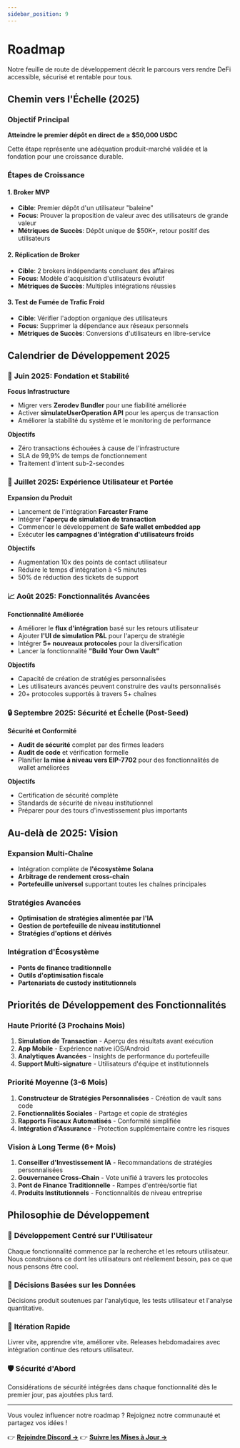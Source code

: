 ```yaml
---
sidebar_position: 9
---
```


# Roadmap

Notre feuille de route de développement décrit le parcours vers rendre DeFi accessible, sécurisé et
rentable pour tous.

## Chemin vers l'Échelle (2025)

### Objectif Principal

**Atteindre le premier dépôt en direct de ≥ $50,000 USDC**

Cette étape représente une adéquation produit-marché validée et la fondation pour une croissance
durable.

### Étapes de Croissance

#### 1. **Broker MVP**

- **Cible**: Premier dépôt d'un utilisateur "baleine"
- **Focus**: Prouver la proposition de valeur avec des utilisateurs de grande valeur
- **Métriques de Succès**: Dépôt unique de $50K+, retour positif des utilisateurs

#### 2. **Réplication de Broker**

- **Cible**: 2 brokers indépendants concluant des affaires
- **Focus**: Modèle d'acquisition d'utilisateurs évolutif
- **Métriques de Succès**: Multiples intégrations réussies

#### 3. **Test de Fumée de Trafic Froid**

- **Cible**: Vérifier l'adoption organique des utilisateurs
- **Focus**: Supprimer la dépendance aux réseaux personnels
- **Métriques de Succès**: Conversions d'utilisateurs en libre-service

## Calendrier de Développement 2025

### 🔧 **Juin 2025: Fondation et Stabilité**

**Focus Infrastructure**

- Migrer vers **Zerodev Bundler** pour une fiabilité améliorée
- Activer **simulateUserOperation API** pour les aperçus de transaction
- Améliorer la stabilité du système et le monitoring de performance

**Objectifs**

- Zéro transactions échouées à cause de l'infrastructure
- SLA de 99,9% de temps de fonctionnement
- Traitement d'intent sub-2-secondes

### 🚀 **Juillet 2025: Expérience Utilisateur et Portée**

**Expansion du Produit**

- Lancement de l'intégration **Farcaster Frame**
- Intégrer **l'aperçu de simulation de transaction**
- Commencer le développement de **Safe wallet embedded app**
- Exécuter **les campagnes d'intégration d'utilisateurs froids**

**Objectifs**

- Augmentation 10x des points de contact utilisateur
- Réduire le temps d'intégration à &lt;5 minutes
- 50% de réduction des tickets de support

### 📈 **Août 2025: Fonctionnalités Avancées**

**Fonctionnalité Améliorée**

- Améliorer le **flux d'intégration** basé sur les retours utilisateur
- Ajouter **l'UI de simulation P&L** pour l'aperçu de stratégie
- Intégrer **5+ nouveaux protocoles** pour la diversification
- Lancer la fonctionnalité **"Build Your Own Vault"**

**Objectifs**

- Capacité de création de stratégies personnalisées
- Les utilisateurs avancés peuvent construire des vaults personnalisés
- 20+ protocoles supportés à travers 5+ chaînes

### 🔒 **Septembre 2025: Sécurité et Échelle (Post-Seed)**

**Sécurité et Conformité**

- **Audit de sécurité** complet par des firmes leaders
- **Audit de code** et vérification formelle
- Planifier **la mise à niveau vers EIP-7702** pour des fonctionnalités de wallet améliorées

**Objectifs**

- Certification de sécurité complète
- Standards de sécurité de niveau institutionnel
- Préparer pour des tours d'investissement plus importants

## Au-delà de 2025: Vision

### Expansion Multi-Chaîne

- Intégration complète de **l'écosystème Solana**
- **Arbitrage de rendement cross-chain**
- **Portefeuille universel** supportant toutes les chaînes principales

### Stratégies Avancées

- **Optimisation de stratégies alimentée par l'IA**
- **Gestion de portefeuille de niveau institutionnel**
- **Stratégies d'options et dérivés**

### Intégration d'Écosystème

- **Ponts de finance traditionnelle**
- **Outils d'optimisation fiscale**
- **Partenariats de custody institutionnels**

## Priorités de Développement des Fonctionnalités

### Haute Priorité (3 Prochains Mois)

1. **Simulation de Transaction** - Aperçu des résultats avant exécution
2. **App Mobile** - Expérience native iOS/Android
3. **Analytiques Avancées** - Insights de performance du portefeuille
4. **Support Multi-signature** - Utilisateurs d'équipe et institutionnels

### Priorité Moyenne (3-6 Mois)

1. **Constructeur de Stratégies Personnalisées** - Création de vault sans code
2. **Fonctionnalités Sociales** - Partage et copie de stratégies
3. **Rapports Fiscaux Automatisés** - Conformité simplifiée
4. **Intégration d'Assurance** - Protection supplémentaire contre les risques

### Vision à Long Terme (6+ Mois)

1. **Conseiller d'Investissement IA** - Recommandations de stratégies personnalisées
2. **Gouvernance Cross-Chain** - Vote unifié à travers les protocoles
3. **Pont de Finance Traditionnelle** - Rampes d'entrée/sortie fiat
4. **Produits Institutionnels** - Fonctionnalités de niveau entreprise

## Philosophie de Développement

### 🎯 **Développement Centré sur l'Utilisateur**

Chaque fonctionnalité commence par la recherche et les retours utilisateur. Nous construisons ce
dont les utilisateurs ont réellement besoin, pas ce que nous pensons être cool.

### 🔬 **Décisions Basées sur les Données**

Décisions produit soutenues par l'analytique, les tests utilisateur et l'analyse quantitative.

### 🚀 **Itération Rapide**

Livrer vite, apprendre vite, améliorer vite. Releases hebdomadaires avec intégration continue des
retours utilisateur.

### 🛡️ **Sécurité d'Abord**

Considérations de sécurité intégrées dans chaque fonctionnalité dès le premier jour, pas ajoutées
plus tard.

---

Vous voulez influencer notre roadmap ? Rejoignez notre communauté et partagez vos idées !

👉 **[Rejoindre Discord →](https://discord.gg/zap-pilot)** 👉
**[Suivre les Mises à Jour →](https://twitter.com/zappilot)**
